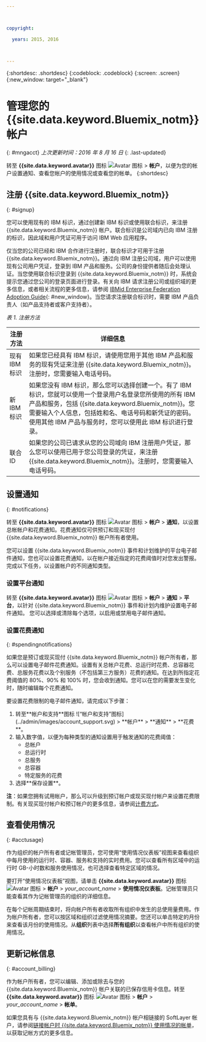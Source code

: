 ```yaml
---



copyright:

  years: 2015, 2016



---
```


{:shortdesc: .shortdesc}
{:codeblock: .codeblock}
{:screen: .screen}
{:new_window: target="_blank"}

# 管理您的 {{site.data.keyword.Bluemix_notm}} 帐户
{: #mngacct}
*上次更新时间：2016 年 8 月 16 日*
{: .last-updated}

转至 **{{site.data.keyword.avatar}}** 图标 ![Avatar 图标](../icons/i-avatar-icon.svg) &gt; **帐户**，以便为您的帐户设置通知、查看您帐户的使用情况或查看您的帐单。
{:shortdesc}

## 注册 {{site.data.keyword.Bluemix_notm}}
{: #signup}

您可以使用现有的 IBM 标识，通过创建新 IBM 标识或使用联合标识，来注册 {{site.data.keyword.Bluemix_notm}} 帐户。联合标识是公司域内已向 IBM 注册的标识，因此域和用户凭证可用于访问 IBM Web 应用程序。  

仅当您的公司已经和 IBM 合作进行注册时，联合标识才可用于注册 {{site.data.keyword.Bluemix_notm}}。通过向 IBM 注册公司域，用户可以使用现有公司用户凭证，登录到 IBM 产品和服务。公司的身份提供者随后会处理认证。当您使用联合标识登录到 {{site.data.keyword.Bluemix_notm}} 时，系统会提示您通过您公司的登录页面进行登录。有关向 IBM 请求注册公司或组织域的更多信息，或者相关流程的更多信息，请参阅 [IBMid Enterprise Federation Adoption Guide](https://ibm.box.com/v/IBMid-Federation-Guide){: #new_window}。当您请求注册联合标识时，需要 IBM 产品负责人（如产品支持者或客户支持者）。

*表 1. 注册方法*

| 注册方法 | 详细信息 |    
|-----------------|---------|
|现有 IBM 标识 | 如果您已经具有 IBM 标识，请使用您用于其他 IBM 产品和服务的现有凭证来注册 {{site.data.keyword.Bluemix_notm}}。注册时，您需要输入电话号码。 |
|新 IBM 标识 | 如果您没有 IBM 标识，那么您可以选择创建一个。有了 IBM 标识，您就可以使用一个登录用户名登录您所使用的所有 IBM 产品和服务，包括 {{site.data.keyword.Bluemix_notm}}。您需要输入个人信息，包括姓和名、电话号码和新凭证的密码。使用其他 IBM 产品与服务时，您可以使用此 IBM 标识进行登录。  |
|联合 ID | 如果您的公司已请求从您的公司域向 IBM 注册用户凭证，那么您可以使用已用于您公司登录的凭证，来注册 {{site.data.keyword.Bluemix_notm}}。注册时，您需要输入电话号码。 |

## 设置通知
{: #notifications}

转至 **{{site.data.keyword.avatar}}** 图标 ![Avatar 图标](../icons/i-avatar-icon.svg) &gt; **帐户** &gt; **通知**，以设置总帐帐户和花费通知。花费通知仅可供预订和现买现付 {{site.data.keyword.Bluemix_notm}} 帐户所有者使用。

您可以设置 {{site.data.keyword.Bluemix_notm}} 事件和计划维护的平台电子邮件通知，您也可以设置花费通知，以在帐户接近指定的花费阈值时对您发出警报。完成以下任务，以设置帐户的不同通知类型。

### 设置平台通知

转至 **{{site.data.keyword.avatar}}** 图标 ![Avatar 图标](../icons/i-avatar-icon.svg) &gt; **帐户** &gt; **通知** &gt; **平台**，以针对 {{site.data.keyword.Bluemix_notm}} 事件和计划内维护设置电子邮件通知。
您可以选择或清除每个选项，以启用或禁用电子邮件通知。

### 设置花费通知
{: #spendingnotifications}

如果您是预订或现买现付 {{site.data.keyword.Bluemix_notm}} 帐户所有者，那么可以设置电子邮件花费通知。设置有关总帐户花费、总运行时花费、总容器花费、总服务花费以及个别服务（不包括第三方服务）花费的通知。在达到所指定花费阈值的 80%、90% 和 100% 时，您会收到通知。您可以在您的需要发生变化时，随时编辑每个花费通知。

要设置花费限制的电子邮件通知，请完成以下步骤：

<ol>
<li>转至**帐户和支持**图标 ![“帐户和支持”图标](../admin/images/account_support.svg) &gt; **帐户** &gt; **通知** &gt; **花费**。</li>
<li>输入数字值，以便为每种类型的通知设置用于触发通知的花费阈值：<br />
<ul>
<li>总帐户</li>
<li>总运行时</li>
<li>总服务</li>
<li>总容器</li>
<li>特定服务的花费</li>
</ul>
</li>
<li>选择**保存设置**。</li>
</ol>

**注**：如果您拥有试用帐户，那么可以升级到预订帐户或现买现付帐户来设置花费限制。有关现买现付帐户和预订帐户的更多信息，请参阅[计费方式](../pricing/index.html#pay-accounts)。


## 查看使用情况
{: #acctusage}

作为组织的帐户所有者或记帐管理员，您可使用“使用情况仪表板”视图来查看组织中每月使用的运行时、容器、服务和支持的实时费用。您可以查看所有区域中的运行时 GB-小时数和服务使用情况，也可选择查看特定区域的情况。

要打开“使用情况仪表板”视图，请单击 **{{site.data.keyword.avatar}}** 图标 ![Avatar 图标](../icons/i-avatar-icon.svg) &gt; **帐户** &gt; *your_account_name* &gt; **使用情况仪表板**。记帐管理员只能查看其作为记帐管理员的组织的详细信息。

在每个记帐周期结束时，将向帐户所有者收取所有组织中发生的总使用量费用。作为帐户所有者，您可以按区域和组织过滤使用情况摘要。您还可以单击特定的月份来查看该月份的使用情况。从**组织**列表中选择**所有组织**以查看帐户中所有组织的使用情况。


## 更新记帐信息
{: #account_billing}

作为帐户所有者，您可以编辑、添加或除去与您的 {{site.data.keyword.Bluemix_notm}} 帐户关联的已保存信用卡信息。转至 **{{site.data.keyword.avatar}}** 图标 ![Avatar 图标](../icons/i-avatar-icon.svg) &gt; **帐户** &gt; *your_account_name* &gt; **帐单**。


如果您具有与 {{site.data.keyword.Bluemix_notm}} 帐户相链接的 SoftLayer 帐户，请参阅[链接帐户时 {{site.data.keyword.Bluemix_notm}} 使用情况的帐单](../admin/softlayerlink.html#bill_usage)，以获取记帐方式的更多信息。
